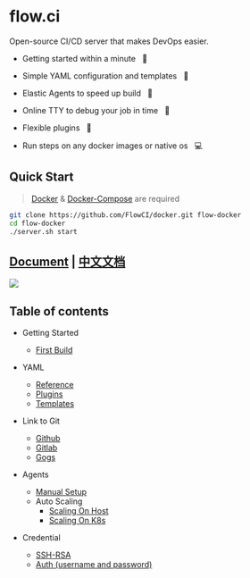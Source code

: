 # flow.ci

Open-source CI/CD server that makes DevOps easier.

- Getting started within a minute &nbsp; :tada: 

- Simple YAML configuration and templates &nbsp; :ghost:

- Elastic Agents to speed up build &nbsp; :rocket:

- Online TTY to debug your job in time &nbsp; :shell:

- Flexible plugins &nbsp; :electric_plug:

- Run steps on any docker images or native os &nbsp; :computer: 

## Quick Start

> [Docker](https://docs.docker.com/install/) & [Docker-Compose](https://docs.docker.com/compose/install/) are required

```bash
git clone https://github.com/FlowCI/docker.git flow-docker
cd flow-docker
./server.sh start
```

## [Document]() | [中文文档]()


![](./v1.0/img/demo.gif)


## Table of contents

* Getting Started
  * [First Build](./v1.0/start/index.md)

* YAML
  * [Reference](./v1.0/yml/reference_v1.md)
  * [Plugins](./v1.0/yml/plugins.md)
  * [Templates](https://github.com/FlowCI/templates)

* Link to Git
  * [Github](./v1.0/git/github.md)
  * [Gitlab](./v1.0/git/gitlab.md)
  * [Gogs](./v1.0/git/gogs.md)

* Agents
  * [Manual Setup](./v1.0/agents/manual.md)
  * Auto Scaling
    * [Scaling On Host](./v1.0/agents/ssh_host.md)
    * [Scaling On K8s](./v1.0/agents/k8s_host.md)

* Credential
  * [SSH-RSA](./v1.0/credential/ssh-rsa.md)
  * [Auth (username and password)](./v1.0/credential/auth.md)
